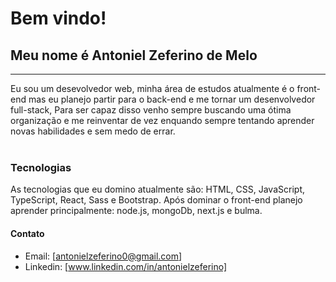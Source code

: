 # Bem vindo!
## Meu nome é Antoniel Zeferino de Melo 
<hr/>
Eu sou um desevolvedor web, minha área de estudos atualmente é o front-end mas eu planejo partir para o back-end e me tornar um desenvolvedor full-stack, Para ser capaz disso venho sempre buscando uma ótima organização e me reinventar de vez enquando sempre tentando aprender novas habilidades e sem medo de errar.<br/><br/>

### Tecnologias
As tecnologias que eu domino atualmente são: HTML, CSS, JavaScript, TypeScript, React, Sass e Bootstrap. 
Após dominar o front-end planejo aprender principalmente: node.js, mongoDb, next.js e bulma.



#### Contato
* Email: [antonielzeferino0@gmail.com]
* Linkedin: [www.linkedin.com/in/antonielzeferino]
